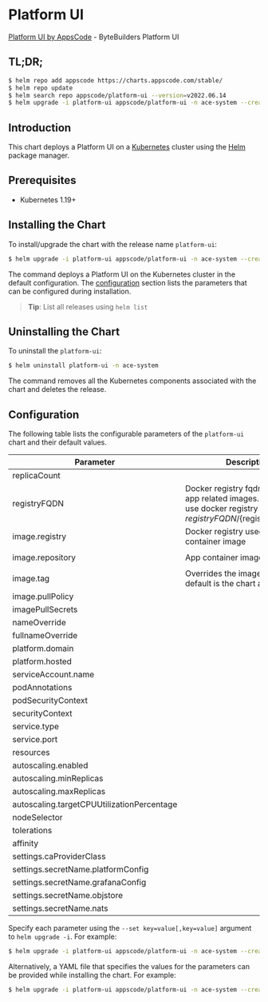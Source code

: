 # Platform UI

[Platform UI by AppsCode](https://github.com/bytebuilders) - ByteBuilders Platform UI

## TL;DR;

```bash
$ helm repo add appscode https://charts.appscode.com/stable/
$ helm repo update
$ helm search repo appscode/platform-ui --version=v2022.06.14
$ helm upgrade -i platform-ui appscode/platform-ui -n ace-system --create-namespace --version=v2022.06.14
```

## Introduction

This chart deploys a Platform UI on a [Kubernetes](http://kubernetes.io) cluster using the [Helm](https://helm.sh) package manager.

## Prerequisites

- Kubernetes 1.19+

## Installing the Chart

To install/upgrade the chart with the release name `platform-ui`:

```bash
$ helm upgrade -i platform-ui appscode/platform-ui -n ace-system --create-namespace --version=v2022.06.14
```

The command deploys a Platform UI on the Kubernetes cluster in the default configuration. The [configuration](#configuration) section lists the parameters that can be configured during installation.

> **Tip**: List all releases using `helm list`

## Uninstalling the Chart

To uninstall the `platform-ui`:

```bash
$ helm uninstall platform-ui -n ace-system
```

The command removes all the Kubernetes components associated with the chart and deletes the release.

## Configuration

The following table lists the configurable parameters of the `platform-ui` chart and their default values.

|                 Parameter                  |                                                             Description                                                              |         Default          |
|--------------------------------------------|--------------------------------------------------------------------------------------------------------------------------------------|--------------------------|
| replicaCount                               |                                                                                                                                      | <code>1</code>           |
| registryFQDN                               | Docker registry fqdn used to pull app related images. Set this to use docker registry hosted at ${registryFQDN}/${registry}/${image} | <code>ghcr.io</code>     |
| image.registry                             | Docker registry used to pull app container image                                                                                     | <code>appscode</code>    |
| image.repository                           | App container image                                                                                                                  | <code>platform-ui</code> |
| image.tag                                  | Overrides the image tag whose default is the chart appVersion.                                                                       | <code>""</code>          |
| image.pullPolicy                           |                                                                                                                                      | <code>Always</code>      |
| imagePullSecrets                           |                                                                                                                                      | <code>[]</code>          |
| nameOverride                               |                                                                                                                                      | <code>""</code>          |
| fullnameOverride                           |                                                                                                                                      | <code>""</code>          |
| platform.domain                            |                                                                                                                                      | <code>""</code>          |
| platform.hosted                            |                                                                                                                                      | <code>false</code>       |
| serviceAccount.name                        |                                                                                                                                      | <code>""</code>          |
| podAnnotations                             |                                                                                                                                      | <code>{}</code>          |
| podSecurityContext                         |                                                                                                                                      | <code>{}</code>          |
| securityContext                            |                                                                                                                                      | <code>{}</code>          |
| service.type                               |                                                                                                                                      | <code>ClusterIP</code>   |
| service.port                               |                                                                                                                                      | <code>80</code>          |
| resources                                  |                                                                                                                                      | <code>{}</code>          |
| autoscaling.enabled                        |                                                                                                                                      | <code>false</code>       |
| autoscaling.minReplicas                    |                                                                                                                                      | <code>1</code>           |
| autoscaling.maxReplicas                    |                                                                                                                                      | <code>100</code>         |
| autoscaling.targetCPUUtilizationPercentage |                                                                                                                                      | <code>80</code>          |
| nodeSelector                               |                                                                                                                                      | <code>{}</code>          |
| tolerations                                |                                                                                                                                      | <code>[]</code>          |
| affinity                                   |                                                                                                                                      | <code>{}</code>          |
| settings.caProviderClass                   |                                                                                                                                      | <code>""</code>          |
| settings.secretName.platformConfig         |                                                                                                                                      | <code>""</code>          |
| settings.secretName.grafanaConfig          |                                                                                                                                      | <code>""</code>          |
| settings.secretName.objstore               |                                                                                                                                      | <code>""</code>          |
| settings.secretName.nats                   |                                                                                                                                      | <code>""</code>          |


Specify each parameter using the `--set key=value[,key=value]` argument to `helm upgrade -i`. For example:

```bash
$ helm upgrade -i platform-ui appscode/platform-ui -n ace-system --create-namespace --version=v2022.06.14 --set replicaCount=1
```

Alternatively, a YAML file that specifies the values for the parameters can be provided while
installing the chart. For example:

```bash
$ helm upgrade -i platform-ui appscode/platform-ui -n ace-system --create-namespace --version=v2022.06.14 --values values.yaml
```
